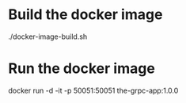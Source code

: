 # Build the docker image
./docker-image-build.sh

# Run the docker image
docker run -d -it -p 50051:50051 the-grpc-app:1.0.0
